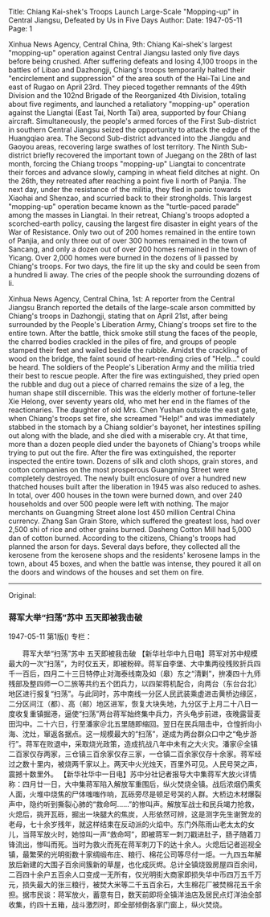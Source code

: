 Title: Chiang Kai-shek's Troops Launch Large-Scale "Mopping-up" in Central Jiangsu, Defeated by Us in Five Days
Author:
Date: 1947-05-11
Page: 1

Xinhua News Agency, Central China, 9th: Chiang Kai-shek's largest "mopping-up" operation against Central Jiangsu lasted only five days before being crushed. After suffering defeats and losing 4,100 troops in the battles of Libao and Dazhongji, Chiang's troops temporarily halted their "encirclement and suppression" of the area south of the Hai-Tai Line and east of Rugao on April 23rd. They pieced together remnants of the 49th Division and the 102nd Brigade of the Reorganized 4th Division, totaling about five regiments, and launched a retaliatory "mopping-up" operation against the Liangtai (East Tai, North Tai) area, supported by four Chiang aircraft. Simultaneously, the people's armed forces of the First Sub-district in southern Central Jiangsu seized the opportunity to attack the edge of the Huangqiao area. The Second Sub-district advanced into the Jiangdu and Gaoyou areas, recovering large swathes of lost territory. The Ninth Sub-district briefly recovered the important town of Juegang on the 28th of last month, forcing the Chiang troops "mopping-up" Liangtai to concentrate their forces and advance slowly, camping in wheat field ditches at night. On the 26th, they retreated after reaching a point five li north of Panjia. The next day, under the resistance of the militia, they fled in panic towards Xiaohai and Shenzao, and scurried back to their strongholds. This largest "mopping-up" operation became known as the "turtle-paced parade" among the masses in Liangtai. In their retreat, Chiang's troops adopted a scorched-earth policy, causing the largest fire disaster in eight years of the War of Resistance. Only two out of 200 homes remained in the entire town of Panjia, and only three out of over 300 homes remained in the town of Sancang, and only a dozen out of over 200 homes remained in the town of Yicang. Over 2,000 homes were burned in the dozens of li passed by Chiang's troops. For two days, the fire lit up the sky and could be seen from a hundred li away. The cries of the people shook the surrounding dozens of li.

Xinhua News Agency, Central China, 1st: A reporter from the Central Jiangsu Branch reported the details of the large-scale arson committed by Chiang's troops in Dazhongji, stating that on April 21st, after being surrounded by the People's Liberation Army, Chiang's troops set fire to the entire town. After the battle, thick smoke still stung the faces of the people, the charred bodies crackled in the piles of fire, and groups of people stamped their feet and wailed beside the rubble. Amidst the crackling of wood on the bridge, the faint sound of heart-rending cries of "Help..." could be heard. The soldiers of the People's Liberation Army and the militia tried their best to rescue people. After the fire was extinguished, they pried open the rubble and dug out a piece of charred remains the size of a leg, the human shape still discernible. This was the elderly mother of fortune-teller Xie Helong, over seventy years old, who met her end in the flames of the reactionaries. The daughter of old Mrs. Chen Yushan outside the east gate, when Chiang's troops set fire, she screamed "Help!" and was immediately stabbed in the stomach by a Chiang soldier's bayonet, her intestines spilling out along with the blade, and she died with a miserable cry. At that time, more than a dozen people died under the bayonets of Chiang's troops while trying to put out the fire. After the fire was extinguished, the reporter inspected the entire town. Dozens of silk and cloth shops, grain stores, and cotton companies on the most prosperous Guangming Street were completely destroyed. The newly built enclosure of over a hundred new thatched houses built after the liberation in 1945 was also reduced to ashes. In total, over 400 houses in the town were burned down, and over 240 households and over 500 people were left with nothing. The major merchants on Guangming Street alone lost 450 million Central China currency. Zhang San Grain Store, which suffered the greatest loss, had over 2,500 shi of rice and other grains burned. Dasheng Cotton Mill had 5,000 dan of cotton burned. According to the citizens, Chiang's troops had planned the arson for days. Several days before, they collected all the kerosene from the kerosene shops and the residents' kerosene lamps in the town, about 45 boxes, and when the battle was intense, they poured it all on the doors and windows of the houses and set them on fire.



<hr /> 

Original: 


### 蒋军大举“扫荡”苏中  五天即被我击破

1947-05-11
第1版()
专栏：

　　蒋军大举“扫荡”苏中
    五天即被我击破
    【新华社华中九日电】蒋军对苏中规模最大的一次“扫荡”，为时仅五天，即被粉碎。蒋军自李堡、大中集两役残败折兵四千一百后，四月二十三日特停止对海泰线南及如（皋）东之“清剿”，拚凑四十九师残部及整四师一○二旅等共约五个团兵力，以四架蒋机配合，向两台（东台台北）地区进行报复“扫荡”。与此同时，苏中南线一分区人民武装乘虚进击黄桥边缘区，二分区间江（都）、高（邮）地区进军，恢复大块失地，九分区于上月二十八日一度收复重镇掘港，逼使“扫荡”两台蒋军始终集中兵力，齐头龟步前进，夜晚露营麦田沟中。二十六日，行至潘家＠北五里随即缩回。翌日在民兵阻击中，仓惶折向小海、沈灶，窜返各据点。这一规模最大的“扫荡”，遂成为两台群众口中之“龟步游行”。蒋军在败退中，采取烧光政策，造成抗战八年中未有之大火灾。潘家＠全镇二百家仅存两家，三仓镇三百余家仅存三家，一仓镇二百余家仅存十余家。蒋军经过之数十里内，被烧两千家以上。两天中火光烛天，百里外可见。人民号哭之声，震撼十数里外。
    【新华社华中一日电】苏中分社记者报导大中集蒋军大放火详情称：四月廿一日，大中集蒋军陷入解放军重围后，纵火焚烧全镇。战后浓烟仍熏炙人面，火堆中烧焦的尸体嗤嗤作响，瓦砾旁尽是顿足号哭的人群。大桥边木材爆裂声中，隐约听到撕裂心肺的“救命呵……”的惨叫声。解放军战士和民兵竭力抢救，火熄后，挑开瓦砾，掘出一块腿大的焦炭，人形依然可辨，这是测字先生谢贺龙的老母，七十余岁残年，就这样结束在反动派的火焰中。东门外陈雨山老太太的女儿，当蒋军放火时，她惊叫一声“救命呵”，即被蒋军一刺刀戳进肚子，肠子随着刀锋流出，惨叫而死。当时为救火而死在蒋军刺刀下的达十余人。火熄后记者巡视全镇，最繁荣的光明街数十家绸缎布庄、粮行、棉花公司等尽付一炬。一九四五年解放后新建的大围子百余间簇新的草屋，也化成灰烬。总计全镇烧毁房屋四百余间，二百四十余户五百余人口变成一无所有，仅光明街大商家即损失华中币四万五千万元，损失最大的张三粮行，被焚大米等二千五百余石，大生棉花厂被焚棉花五千余担。据市民谈：蒋军放火，蓄意有日，数天前即将全镇洋油店及居民点灯洋油全部收集，约四十五箱，战斗激烈时，即全部倾倒各家门窗上，纵火焚烧。
